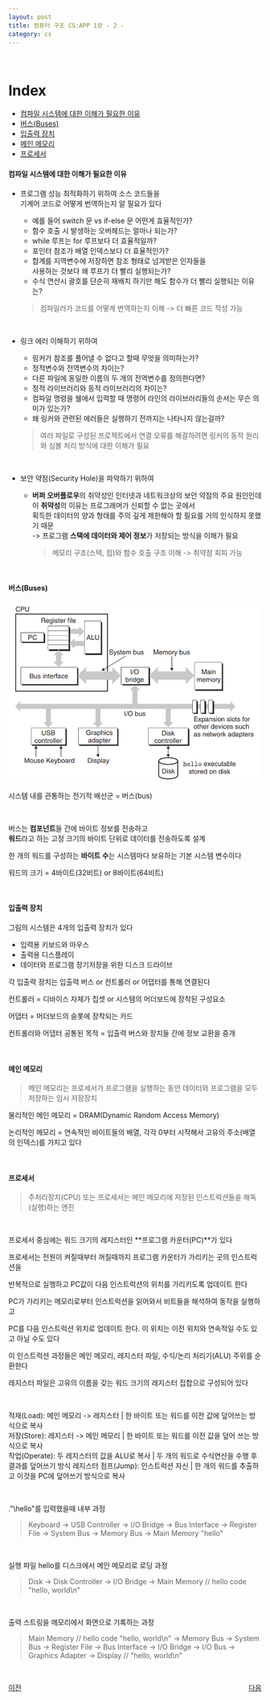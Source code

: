 ```yaml
---
layout: post
title: 컴퓨터 구조 CS:APP 1장 - 2 -
category: cs
---
```


&nbsp;

# Index
- [컴파일 시스템에 대한 이해가 필요한 이유](#컴파일-시스템에-대한-이해가-필요한-이유)
- [버스(Buses)](#버스buses)
- [입출력 장치](#입출력-장치)
- [메인 메모리](#메인-메모리)
- [프로세서](#프로세서)

#### 컴파일 시스템에 대한 이해가 필요한 이유

- 프로그램 성능 최적화하기 위하여 소스 코드들을   
  기계어 코드로 어떻게 번역하는지 알 필요가 있다  
  - 예를 들어 switch 문 vs if-else 문 어떤게 효율적인가?  
  - 함수 호출 시 발생하는 오버헤드는 얼마나 되는가?  
  - while 루프는 for 루프보다 더 효율적일까?  
  - 포인터 참조가 배열 인덱스보다 더 효율적인가?  
  - 합계를 지역변수에 저장하면 참조 형태로 넘겨받은 인자들을  
    사용하는 것보다 왜 루프가 더 빨리 실행되는가?  
  - 수식 연산시 괄호를 단순히 재배치 하기만 해도 함수가 더 빨리 실행되는 이유는?  

  > 컴파일러가 코드를 어떻게 번역하는지 이해 -> 더 빠른 코드 작성 가능

&nbsp;

- 링크 에러 이해하기 위하여  
  - 링커가 참조를 풀어낼 수 없다고 할때 무엇을 의미하는가?
  - 정적변수와 전역변수의 차이는?
  - 다른 파일에 동일한 이름의 두 개의 전역변수를 정의한다면?
  - 정적 라이브러리와 동적 라이브러리의 차이는?
  - 컴파일 명령을 쉘에서 입력할 때 명령어 라인의 라이브러리들의 순서는 무슨 의미가 있는가?
  - 왜 링커와 관련된 에러들은 실행하기 전까지는 나타나지 않는걸까?
  
  > 여러 파일로 구성된 프로젝트에서 연결 오류를 해결하려면 링커의 동작 원리와 심볼 처리 방식에 대한 이해가 필요

&nbsp;

- 보안 약점(Security Hole)을 파악하기 위하여
  - **버퍼 오버플로우**의 취약성인 인터넷과 네트워크상의 보안 약점의 주요 원인인데
    이 **취약성**의 이유는 프로그래머가 신뢰할 수 없는 곳에서   
    획득한 데이터의 양과 형태를 주의 깊게 제한해야 할 필요를 거의 인식하지 못했기 때문  
    -> 프로그램 **스택에 데이터와 제어 정보**가 저장되는 방식을 이해가 필요

    > 메모리 구조(스택, 힙)와 함수 호출 구조 이해 -> 취약점 회피 가능

&nbsp;

#### 버스(Buses)

![시스템의 하드웨어 구성](/assets/images/cs/cs-app/cs-app-01-02-01.png)

시스템 내를 관통하는 전기적 배선군 = 버스(bus)  

&nbsp;

버스는 **컴포넌트**들 간에 바이트 정보를 전송하고  
**워드**라고 하는 고정 크기의 바이트 단위로 데이터를 전송하도록 설계

한 개의 워드를 구성하는 **바이트 수**는 시스템마다 보유하는 기본 시스템 변수이다

워드의 크기 = 4바이트(32비트) or 8바이트(64비트)

&nbsp;

#### 입출력 장치

그림의 시스템은 4개의 입출력 장치가 있다

- 입력용 키보드와 마우스
- 출력용 디스플레이
- 데이터와 프로그램 장기저장을 위한 디스크 드라이브

각 입출력 장치는 입출력 버스 or 컨트롤러 or 어댑터를 통해 연결된다

컨트롤러 = 디바이스 자체가 칩셋 or 시스템의 머더보드에 장착된 구성요소

어댑터 = 머더보드의 슬롯에 장착되는 카드

컨트롤러와 어댑터 공통된 목적 = 입출력 버스와 장치들 간에 정보 교환을 중개

&nbsp;

#### 메인 메모리

> 메인 메모리는 프로세서가 프로그램을 실행하는 동안 데이터와 프로그램을 모두 저장하는 임시 저장장치

물리적인 메인 메모리 = DRAM(Dynamic Random Access Memory)

논리적인 메모리 = 연속적인 바이트들의 배열, 각각 0부터 시작해서 고유의 주소(배열의 인덱스)를 가지고 있다


&nbsp;

#### 프로세서

> 주처리장치(CPU) 또는 프로세서는 메인 메모리에 저장된 인스트럭션들을 해독(실행)하는 엔진

&nbsp;

프로세서 중심에는 워드 크기의 레지스터인 **프로그램 카운터(PC)**가 있다

프로세서는 전원이 켜질때부터 꺼질때까지 프로그램 카운터가 가리키는 곳의 인스트럭션을

반복적으로 실행하고 PC값이 다음 인스트럭션의 위치를 가리키도록 업데이트 한다

PC가 가리키는 메모리로부터 인스트럭션을 읽어와서 비트들을 해석하여 동작을 실행하고

PC를 다음 인스트럭션 위치로 업데이트 한다. 이 위치는 이전 위치와 연속적일 수도 있고 아닐 수도 있다

이 인스트럭션 과정들은 메인 메모리, 레지스터 파일, 수식/논리 처리기(ALU) 주위를 순환한다

레지스터 파일은 고유의 이름을 갖는 워드 크기의 레지스터 집합으로 구성되어 있다  

&nbsp;

적재(Load): 메인 메모리 -> 레지스터 | 한 바이트 또는 워드를 이전 값에 덮어쓰는 방식으로 복사  
저장(Store): 레지스터 -> 메인 메모리 | 한 바이트 또는 워드를 이전 값을 덮어 쓰는 방식으로 복사  
작업(Operate): 두 레지스터의 값을 ALU로 복사 | 두 개의 워드로 수식연산을 수행 후 결과를 덮어쓰기 방식 레지스터
점프(Jump): 인스트럭션 자신 | 한 개의 워드를 추출하고 이것을 PC에 덮어쓰기 방식으로 복사

&nbsp;

."\hello"를 입력했을때 내부 과정
> Keyboard -> USB Controller -> I/O Bridge -> Bus Interface -> Register File -> System Bus -> Memory Bus -> Main Memory "hello"

&nbsp;

실행 파일 hello를 디스크에서 메인 메모리로 로딩 과정
> Disk -> Disk Controller -> I/O Bridge -> Main Memory // hello code "hello, world\n"

&nbsp;

출력 스트링을 메모리에서 화면으로 기록하는 과정
> Main Memory // hello code "hello, world\n" -> Memory Bus -> System Bus -> 
  Register File -> Bus Interface -> I/O Bridge -> I/O Bus -> Graphics Adapter -> Display // "hello, world\n"

&nbsp;

<p style="display: flex; justify-content: space-between;">
<a href="cs-01-01.html">이전</a>
<a href="cs-01-03.html">다음</a>
</p>